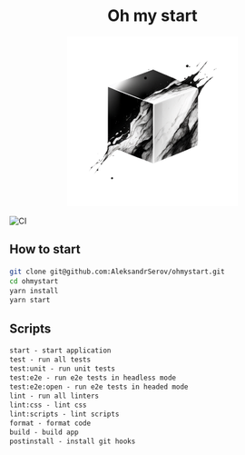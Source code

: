 <div style="text-align: center">
    <h1>Oh my start</h1>
    <p>
        <img src="./logo.png" width="300" alt="Logo">
    </p>
</div>

![CI](https://github.com/AleksandrSerov/ohmystart/actions/workflows/ci.yml/badge.svg)

## How to start

```bash
git clone git@github.com:AleksandrSerov/ohmystart.git
cd ohmystart
yarn install
yarn start
```

## Scripts

```
start - start application
test - run all tests
test:unit - run unit tests
test:e2e - run e2e tests in headless mode
test:e2e:open - run e2e tests in headed mode
lint - run all linters
lint:css - lint css
lint:scripts - lint scripts
format - format code
build - build app
postinstall - install git hooks
```
